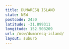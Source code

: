 ```yaml
---
title: DUMARESQ ISLAND
state: NSW
postcode: 2430
latitude: -31.899311
longitude: 152.503209
url: /nsw/dumaresq-island/
layout: suburb
---
```

